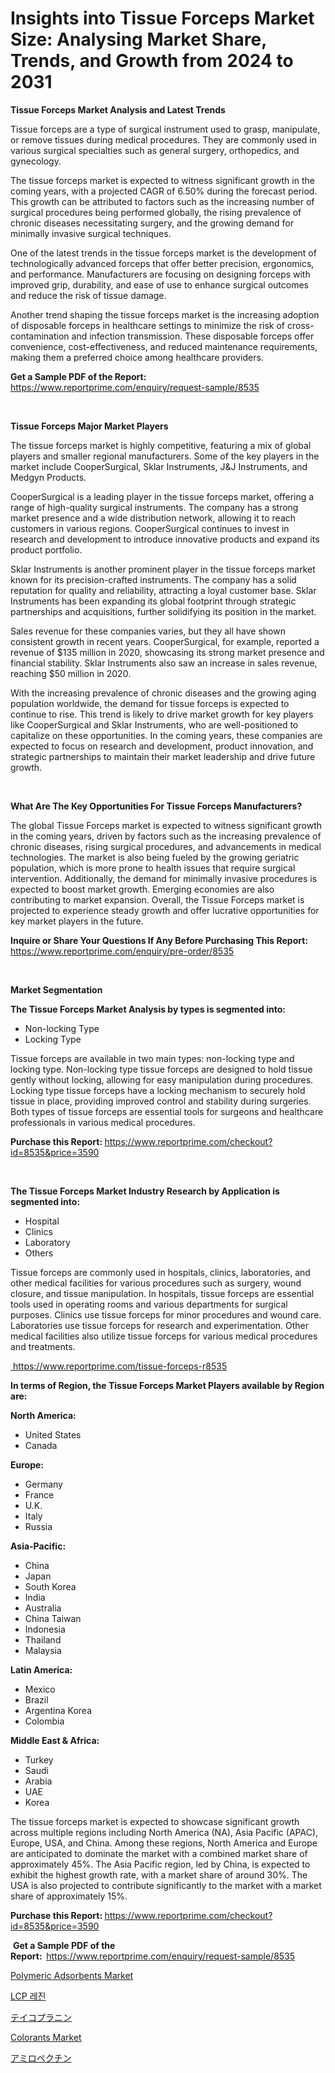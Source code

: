 <p><h1>Insights into Tissue Forceps Market Size: Analysing Market Share, Trends, and Growth from 2024 to 2031</h1></p><p><strong>Tissue Forceps Market Analysis and Latest Trends</strong></p>
<p><p>Tissue forceps are a type of surgical instrument used to grasp, manipulate, or remove tissues during medical procedures. They are commonly used in various surgical specialties such as general surgery, orthopedics, and gynecology.</p><p>The tissue forceps market is expected to witness significant growth in the coming years, with a projected CAGR of 6.50% during the forecast period. This growth can be attributed to factors such as the increasing number of surgical procedures being performed globally, the rising prevalence of chronic diseases necessitating surgery, and the growing demand for minimally invasive surgical techniques.</p><p>One of the latest trends in the tissue forceps market is the development of technologically advanced forceps that offer better precision, ergonomics, and performance. Manufacturers are focusing on designing forceps with improved grip, durability, and ease of use to enhance surgical outcomes and reduce the risk of tissue damage.</p><p>Another trend shaping the tissue forceps market is the increasing adoption of disposable forceps in healthcare settings to minimize the risk of cross-contamination and infection transmission. These disposable forceps offer convenience, cost-effectiveness, and reduced maintenance requirements, making them a preferred choice among healthcare providers.</p></p>
<p><strong>Get a Sample PDF of the Report:&nbsp;</strong> <a href="https://www.reportprime.com/enquiry/request-sample/8535">https://www.reportprime.com/enquiry/request-sample/8535</a></p>
<p>&nbsp;</p>
<p><strong>Tissue Forceps Major Market Players</strong></p>
<p><p>The tissue forceps market is highly competitive, featuring a mix of global players and smaller regional manufacturers. Some of the key players in the market include CooperSurgical, Sklar Instruments, J&J Instruments, and Medgyn Products.</p><p>CooperSurgical is a leading player in the tissue forceps market, offering a range of high-quality surgical instruments. The company has a strong market presence and a wide distribution network, allowing it to reach customers in various regions. CooperSurgical continues to invest in research and development to introduce innovative products and expand its product portfolio.</p><p>Sklar Instruments is another prominent player in the tissue forceps market known for its precision-crafted instruments. The company has a solid reputation for quality and reliability, attracting a loyal customer base. Sklar Instruments has been expanding its global footprint through strategic partnerships and acquisitions, further solidifying its position in the market.</p><p>Sales revenue for these companies varies, but they all have shown consistent growth in recent years. CooperSurgical, for example, reported a revenue of $135 million in 2020, showcasing its strong market presence and financial stability. Sklar Instruments also saw an increase in sales revenue, reaching $50 million in 2020.</p><p>With the increasing prevalence of chronic diseases and the growing aging population worldwide, the demand for tissue forceps is expected to continue to rise. This trend is likely to drive market growth for key players like CooperSurgical and Sklar Instruments, who are well-positioned to capitalize on these opportunities. In the coming years, these companies are expected to focus on research and development, product innovation, and strategic partnerships to maintain their market leadership and drive future growth.</p></p>
<p>&nbsp;</p>
<p><strong>What Are The Key Opportunities For Tissue Forceps Manufacturers?</strong></p>
<p><p>The global Tissue Forceps market is expected to witness significant growth in the coming years, driven by factors such as the increasing prevalence of chronic diseases, rising surgical procedures, and advancements in medical technologies. The market is also being fueled by the growing geriatric population, which is more prone to health issues that require surgical intervention. Additionally, the demand for minimally invasive procedures is expected to boost market growth. Emerging economies are also contributing to market expansion. Overall, the Tissue Forceps market is projected to experience steady growth and offer lucrative opportunities for key market players in the future.</p></p>
<p><strong>Inquire or Share Your Questions If Any Before Purchasing This Report:</strong> <a href="https://www.reportprime.com/enquiry/pre-order/8535">https://www.reportprime.com/enquiry/pre-order/8535</a></p>
<p>&nbsp;</p>
<p><strong>Market Segmentation</strong></p>
<p><strong>The Tissue Forceps Market Analysis by types is segmented into:</strong></p>
<p><ul><li>Non-locking Type</li><li>Locking Type</li></ul></p>
<p><p>Tissue forceps are available in two main types: non-locking type and locking type. Non-locking type tissue forceps are designed to hold tissue gently without locking, allowing for easy manipulation during procedures. Locking type tissue forceps have a locking mechanism to securely hold tissue in place, providing improved control and stability during surgeries. Both types of tissue forceps are essential tools for surgeons and healthcare professionals in various medical procedures.</p></p>
<p><strong>Purchase this Report:&nbsp;</strong><a href="https://www.reportprime.com/checkout?id=8535&price=3590">https://www.reportprime.com/checkout?id=8535&price=3590</a></p>
<p>&nbsp;</p>
<p><strong>The Tissue Forceps Market Industry Research by Application is segmented into:</strong></p>
<p><ul><li>Hospital</li><li>Clinics</li><li>Laboratory</li><li>Others</li></ul></p>
<p><p>Tissue forceps are commonly used in hospitals, clinics, laboratories, and other medical facilities for various procedures such as surgery, wound closure, and tissue manipulation. In hospitals, tissue forceps are essential tools used in operating rooms and various departments for surgical purposes. Clinics use tissue forceps for minor procedures and wound care. Laboratories use tissue forceps for research and experimentation. Other medical facilities also utilize tissue forceps for various medical procedures and treatments.</p></p>
<p><a href="https://www.reportprime.com/tissue-forceps-r8535">&nbsp;https://www.reportprime.com/tissue-forceps-r8535</a></p>
<p><strong>In terms of Region, the Tissue Forceps Market Players available by Region are:</strong></p>
<p>
    <p> <strong> North America: </strong>
        <ul>
            <li>United States</li>
            <li>Canada</li>
        </ul>
        </p> 
    <p> <strong> Europe: </strong>
        <ul>
            <li>Germany</li>
            <li>France</li>
            <li>U.K.</li>
            <li>Italy</li>
            <li>Russia</li>
        </ul>
        </p> 
    <p> <strong> Asia-Pacific: </strong>
        <ul>
            <li>China</li>
            <li>Japan</li>
            <li>South Korea</li>
            <li>India</li>
            <li>Australia</li>
            <li>China Taiwan</li>
            <li>Indonesia</li>
            <li>Thailand</li>
            <li>Malaysia</li>
        </ul>
        </p> 
    <p> <strong> Latin America: </strong>
        <ul>
            <li>Mexico</li>
            <li>Brazil</li>
            <li>Argentina Korea</li>
            <li>Colombia</li>
        </ul>
        </p> 
    <p> <strong> Middle East & Africa: </strong>
        <ul>
            <li>Turkey</li>
            <li>Saudi</li>
            <li>Arabia</li>
            <li>UAE</li>
            <li>Korea</li>
        </ul>
    </p>
    </p>
<p><p>The tissue forceps market is expected to showcase significant growth across multiple regions including North America (NA), Asia Pacific (APAC), Europe, USA, and China. Among these regions, North America and Europe are anticipated to dominate the market with a combined market share of approximately 45%. The Asia Pacific region, led by China, is expected to exhibit the highest growth rate, with a market share of around 30%. The USA is also projected to contribute significantly to the market with a market share of approximately 15%.</p></p>
<p><strong>Purchase this Report: </strong><a href="https://www.reportprime.com/checkout?id=8535&price=3590">https://www.reportprime.com/checkout?id=8535&price=3590</a></p>
<p>&nbsp;<strong>Get a Sample PDF of the Report:&nbsp;&nbsp;</strong><a href="https://www.reportprime.com/enquiry/request-sample/8535">https://www.reportprime.com/enquiry/request-sample/8535</a></p>
<p><strong></strong></p>
<p><p><a href="https://issuu.com/reportprime-2/docs/polymeric-adsorbents-market-size-2030.pptx">Polymeric Adsorbents Market</a></p><p><a href="https://github.com/PercyHagernes9778/Market-Research-Report-List-1/blob/main/616642521011.md">LCP 레진</a></p><p><a href="https://github.com/ddwcuskozol07187/Market-Research-Report-List-1/blob/main/190480822960.md">テイコプラニン</a></p><p><a href="https://issuu.com/reportprime-2/docs/colorants-market-size-2030.pptx">Colorants Market</a></p><p><a href="https://github.com/xtkhtofdt934839/Market-Research-Report-List-1/blob/main/282153222959.md">アミロペクチン</a></p></p>
